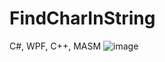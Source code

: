 # FindCharInString
C#, WPF, C++, MASM
![image](https://user-images.githubusercontent.com/56017422/179966378-b36b1003-0aa2-449f-97a4-dcf2b55491df.png)


